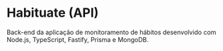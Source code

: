 # Habituate (API)

Back-end da aplicação de monitoramento de hábitos desenvolvido com Node.js, TypeScript, Fastify, Prisma e MongoDB.
